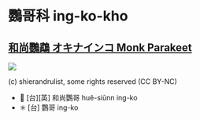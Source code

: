 # 鸚哥科 ing-ko-kho

## [和尚鸚鵡 オキナインコ Monk Parakeet](https://ebird.org/species/monpar)

![](https://inaturalist-open-data.s3.amazonaws.com/photos/210489785/medium.jpg)

(c) shierandrulist, some rights reserved (CC BY-NC)

- 🎯 [台][英] 和尚鸚哥 huê-siūnn ing-ko
- ✳️ [台] 鸚哥 ing-ko
